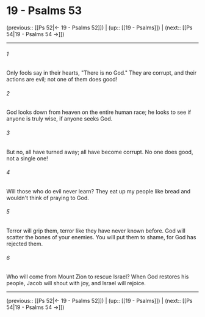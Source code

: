 # 19 - Psalms 53

(previous:: [[Ps 52|← 19 - Psalms 52]]) | (up:: [[19 - Psalms]]) | (next:: [[Ps 54|19 - Psalms 54 →]])

***


###### 1 
Only fools say in their hearts, "There is no God." They are corrupt, and their actions are evil; not one of them does good! 

###### 2 
God looks down from heaven on the entire human race; he looks to see if anyone is truly wise, if anyone seeks God. 

###### 3 
But no, all have turned away; all have become corrupt. No one does good, not a single one! 

###### 4 
Will those who do evil never learn? They eat up my people like bread and wouldn't think of praying to God. 

###### 5 
Terror will grip them, terror like they have never known before. God will scatter the bones of your enemies. You will put them to shame, for God has rejected them. 

###### 6 
Who will come from Mount Zion to rescue Israel? When God restores his people, Jacob will shout with joy, and Israel will rejoice.

***

(previous:: [[Ps 52|← 19 - Psalms 52]]) | (up:: [[19 - Psalms]]) | (next:: [[Ps 54|19 - Psalms 54 →]])
